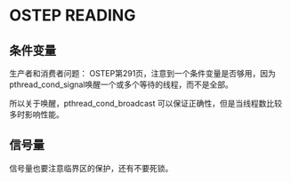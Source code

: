 # OSTEP READING

## 条件变量

生产者和消费者问题： OSTEP第291页，注意到一个条件变量是否够用，因为pthread_cond_signal唤醒一个或多个等待的线程，而不是全部。

所以关于唤醒，pthread_cond_broadcast 可以保证正确性，但是当线程数比较多时影响性能。

## 信号量

信号量也要注意临界区的保护，还有不要死锁。